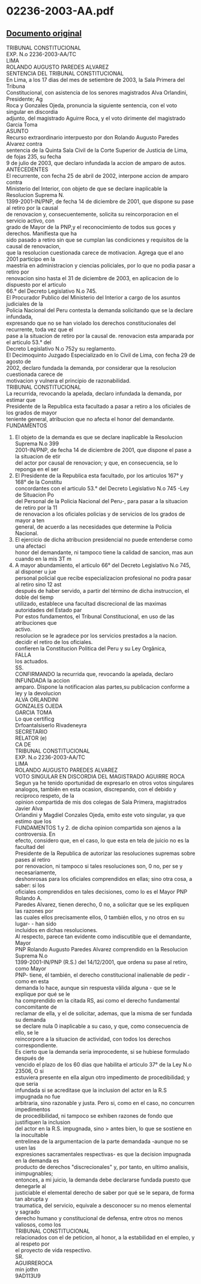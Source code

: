 
02236-2003-AA.pdf
=================
  
[Documento original](https://tc.gob.pe/jurisprudencia/2003/02236-2003-AA.pdf)  
---  
TRIBUNAL CONSTITUCIONAL  
EXP. N.o 2236-2003-AA/TC  
LIMA  
ROLANDO AUGUSTO PAREDES ALVAREZ  
SENTENCIA DEL TRIBUNAL CONSTITUCIONAL  
En Lima, a los 17 dias del mes de setiembre de 2003, la Sala Primera del Tribuna  
Constitucional, con asistencia de los senores magistrados Alva Orlandini, Presidente; Ag  
Roca y Gonzales Ojeda, pronuncia la siguiente sentencia, con el voto singular en discordia  
adjunto, del magistrado Aguirre Roca, y el voto dirimente del magistrado Garcia Toma  
ASUNTO  
Recurso extraordinario interpuesto por don Rolando Augusto Paredes Alvarez contra  
sentencia de la Quinta Sala Civil de la Corte Superior de Justicia de Lima, de fojas 235, su fecha  
9 de julio de 2003, que declaro infundada la accion de amparo de autos.  
ANTECEDENTES  
El recurrente, con fecha 25 de abril de 2002, interpone accion de amparo contra  
Ministerio del Interior, con objeto de que se declare inaplicable la Resolucion Suprema N.  
1399-2001-IN/PNP, de fecha 14 de diciembre de 2001, que dispone su pase al retiro por la causal  
de renovacion y, consecuentemente, solicita su reincorporacion en el servicio activo, con  
grado de Mayor de la PNP,y el reconocimiento de todos sus goces y derechos. Manifiesta que ha  
sido pasado a retiro sin que se cumplan las condiciones y requisitos de la causal de renovacion,  
que la resolucion cuestionada carece de motivacion. Agrega que el ano 2001 participo en la  
maestria en administracion y ciencias policiales, por lo que no podia pasar a retiro por  
renovacion sino hasta el 31 de diciembre de 2003, en aplicacion de lo dispuesto por el articulo  
66.° del Decreto Legislativo N.o 745.  
El Procurador Publico del Ministerio del Interior a cargo de los asuntos judiciales de la  
Policia Nacional del Peru contesta la demanda solicitando que se la declare infundada,  
expresando que no se han violado los derechos constitucionales del recurrente, toda vez que el  
pase a la situacion de retiro por la causal de. renovacion esta amparada por el articulo 53.° del  
Decreto Legislativo N.o 752y su reglamento.  
El Decimoquinto Juzgado Especializado en lo Civil de Lima, con fecha 29 de agosto de  
2002, declaro fundada la demanda, por considerar que la resolucion cuestionada carece de  
motivacion y vulnera el principio de razonabilidad.  
TRIBUNAL CONSTITUCIONAL  
La recurrida, revocando la apelada, declaro infundada la demanda, por estimar que  
Presidente de la Republica esta facultado a pasar a retiro a los oficiales de los grados de mayor  
teniente general, atribucion que no afecta el honor del demandante.  
FUNDAMENTOS  
1. El objeto de la demanda es que se declare inaplicable la Resolucion Suprema N.o 399  
2001-IN/PNP, de fecha 14 de diciembre de 2001, que dispone el pase a la situacion de etir  
del actor por causal de renovacion; y que, en consecuencia, se lo reponga en el ser  
2. El Presidente de la Republica esta facultado, por los articulos 167° y 168° de la Constitu  
concordantes con el articulo 53.° del Decreto Legislativo N.o 745 -Ley de Situacion Po  
del Personal de la Policia Nacional del Peru-, para pasar a la situacion de retiro por la 11  
de renovacion a los oficiales policias y de servicios de los grados de mayor a ten  
general, de acuerdo a las necesidades que determine la Policia Nacional.  
3. El ejercicio de dicha atribucion presidencial no puede entenderse como una afectaci  
honor del demandante, ni tampoco tiene la calidad de sancion, mas aun cuando en la mis 3T m  
4. A mayor abundamiento, el articulo 66° del Decreto Legislativo N.o 745, al disponer u jue  
personal policial que recibe especializacion profesional no podra pasar al retiro sino 12 ast  
después de haber servido, a partir del término de dicha instruccion, el doble del tiemp  
utilizado, establece una facultad discrecional de las maximas autoridades del Estado par  
Por estos fundamentos, el Tribunal Constitucional, en uso de las atribuciones que  
activo.  
resolucion se le agradece por los servicios prestados a la nacion.  
decidir el retiro de los oficiales.  
confieren la Constitucion Politica del Peru y su Ley Orgânica,  
FALLA  
los actuados.  
SS.  
CONFIRMANDO la recurrida que, revocando la apelada, declaro INFUNDADA la accion  
amparo. Dispone la notificacion alas partes,su publicacion conforme a ley y la devolucion  
ALVA ORLANDINI  
GONZALES OJEDA  
GARCIA TOMA  
Lo que certificg  
Drfoantalsiserlo Rivadeneyra  
SECRETARIO  
RELATOR (e)  
CA DE  
TRIBUNAL CONSTITUCIONAL  
EXP. N.o 2236-2003-AA/TC  
LIMA  
ROLANDO AUGUSTO PAREDES ALVAREZ  
VOTO SINGULAR EN DISCORDIA DEL MAGISTRADO AGUIRRE ROCA  
Segun ya he tenido oportunidad de expresarlo en otros votos singulares  
analogos, también en esta ocasion, discrepando, con el debido y reciproco respeto, de la  
opinion compartida de mis dos colegas de Sala Primera, magistrados Javier Alva  
Orlandini y Magdiel Conzales Ojeda, emito este voto singular, ya que estimo que los  
FUNDAMENTOS 1.y 2. de dicha opinion compartida son ajenos a la controversia. En  
efecto, considero que, en el caso, lo que esta en tela de juicio no es la facultad del  
Presidente de la Republica de autorizar las resoluciones supremas sobre pases al retiro  
por renovacion, ni tampoco si tales resoluciones son, 0 no, per se y necesariamente,  
deshonrosas para los oficiales comprendidos en ellas; sino otra cosa, a saber: si los  
oficiales comprendidos en tales decisiones, como lo es el Mayor PNP Rolando A.  
Paredes Alvarez, tienen derecho, 0 no, a solicitar que se les expliquen las razones por  
las cuales ellos precisamente ellos, 0 también ellos, y no otros en su lugar- - han sido  
incluidos en dichas resoluciones.  
Al respecto, parece tan evidente como indiscutible que el demandante, Mayor  
PNP Rolando Augusto Paredes Alvarez comprendido en la Resolucion Suprema N.o  
1399-2001-IN/PNP (R.S.) del 14/12/2001, que ordena su pase al retiro, como Mayor  
PNP- tiene, él también, el derecho constitucional inalienable de pedir -como en esta  
demanda lo hace, aunque sin respuesta vâlida alguna - que se le explique por qué se le  
ha comprendido en la citada RS, asi como el derecho fundamental concomitante de  
reclamar de ella, y el de solicitar, ademas, que la misma de ser fundada su demanda  
se declare nula 0 inaplicable a su caso, y que, como consecuencia de ello, se le  
reincorpore a la situacion de actividad, con todos los derechos correspondiente.  
Es cierto que la demanda seria improcedente, si se hubiese formulado después de  
vencido el plazo de los 60 dias que habilita el articulo 37° de la Ley N.o 23506, O si  
estuviera presente en ella algun otro impedimento de procedibilidad; y que seria  
infundada si se acreditase que la inclusion del actor en la R.S impugnada no fue  
arbitraria, sino razonable y justa. Pero si, como en el caso, no concurren impedimentos  
de procedibilidad, ni tampoco se exhiben razones de fondo que justifiquen la inclusion  
del actor en la R.S. impugnada, sino > antes bien, lo que se sostiene en la inocultable  
entrelinea de la argumentacion de la parte demandada -aunque no se usen las  
expresiones sacramentales respectivas- es que la decision impugnada en la demanda es  
producto de derechos "discrecionales" y, por tanto, en ultimo analisis, inimpugnables;  
entonces, a mi juicio, la demanda debe declararse fundada puesto que denegarle al  
justiciable el elemental derecho de saber por qué se le separa, de forma tan abrupta y  
traumatica, del servicio, equivale a desconocer su no menos elemental y sagrado  
derecho humano y constitucional de defensa, entre otros no menos valiosos, como los  
TRIBUNAL CONSTITUCIONAL  
relacionados con el de peticion, al honor, a la estabilidad en el empleo, y al respeto por  
el proyecto de vida respectivo.  
SR.  
AGUIRREROCA  
min jothn  
9AD113U9